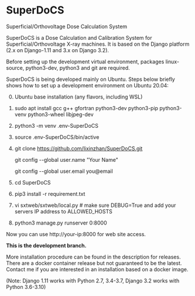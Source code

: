 # SuperDoCS
Superficial/Orthovoltage Dose Calculation System

SuperDoCS is a Dose Calculation and Calibration System for Superficial/Orthovoltage X-ray machines. 
It is based on the Django platform (2.x on Django-1.11 and 3.x on Django 3.2).

Before setting up the development virtual environment, packages
linux-source, python3-dev, python3 and git are required.

SuperDoCS is being developed mainly on Ubuntu. Steps below briefly shows how to set up a development environment on Ubuntu 20.04:

0. Ubuntu base installation (any flavors, including WSL)

1. sudo apt install gcc g++ gfortran python3-dev python3-pip python3-venv python3-wheel libjpeg-dev

2. python3 -m venv .env-SuperDoCS

3. source .env-SuperDoCS/bin/active

4. git clone https://github.com/lixinzhan/SuperDoCS.git

   git config --global user.name "Your Name"
   
   git config --global user.email you@email
   
5. cd SuperDoCS

6. pip3 install -r requirement.txt

7. vi sxtweb/sxtweb/local.py # make sure DEBUG=True and add your servers IP address to ALLOWED_HOSTS

8. python3 manage.py runserver 0:8000

Now you can use http://your-ip:8000 for web site access.


**This is the development branch.**

More installation procedure can be found in the description for releases. There are a docker container release but not guaranteed to be the latest. Contact me if you are interested in an installation based on a docker image.

(Note: Django 1.11 works with Python 2.7, 3.4-3.7, Django 3.2 works with Python 3.6-3.10)
